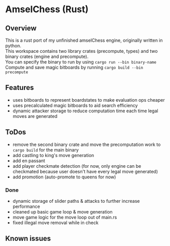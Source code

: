 # AmselChess (Rust)

## Overview
This is a rust port of my unfinished amselChess engine, originally written in python.  
This workspace contains two library crates (precompute, types) and two binary crates (engine and precompute).  
You can specify the binary to run by using `cargo run --bin binary-name`  
Compute and save magic bitboards by running `cargo build --bin precompute`

## Features
* uses bitboards to represent boardstates to make evaluation ops cheaper
* uses precalculated magic bitboards to aid search efficiency
* dynamic attacker storage to reduce computation time each time legal moves are generated

## ToDos
* remove the second binary crate and move the precomputation work to `cargo build` for the main binary
* add castling to king's move generation
* add en passant
* add player checkmate detection (for now, only engine can be checkmated because user doesn't have every legal move generated)
* add promotion (auto-promote to queens for now)

### Done
* dynamic storage of slider paths & attacks to further increase performance
* cleaned up basic game loop & move generation
* move game logic for the move loop out of main.rs
* fixed illegal move removal while in check

## Known issues